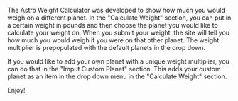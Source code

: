 The Astro Weight Calculator was developed to show how much you would weigh on a different planet. In the "Calculate Weight" section, you can put in a certain weight in pounds and then choose the planet you would like to calculate your weight on. When you submit your weight, the site will tell you how much you would weigh if you were on that other planet. The weight multiplier is prepopulated with the default planets in the drop down.

If you would like to add your own planet with a unique weight multiplier, you can do that in the "Imput Custom Planet" section. This adds your custom planet as an item in the drop down menu in the "Calculate Weight" section.

Enjoy!
